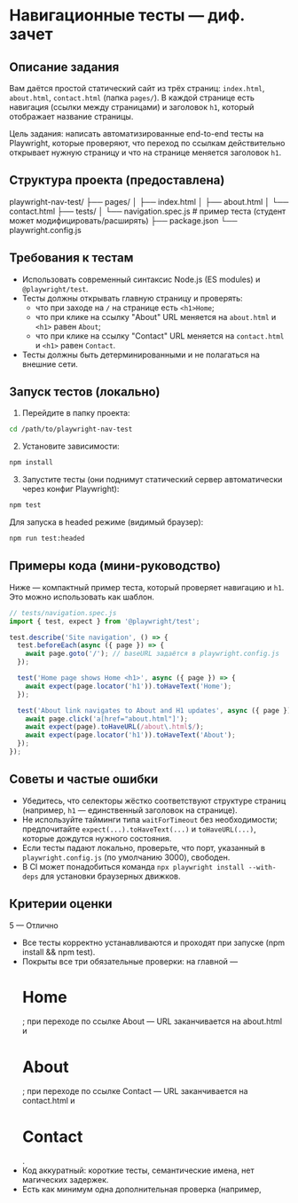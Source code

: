 # Навигационные тесты — диф. зачет

Описание задания
------------------
Вам даётся простой статический сайт из трёх страниц: `index.html`, `about.html`, `contact.html` (папка `pages/`). В каждой странице есть навигация (ссылки между страницами) и заголовок `h1`, который отображает название страницы.

Цель задания: написать автоматизированные end-to-end тесты на Playwright, которые проверяют, что переход по ссылкам действительно открывает нужную страницу и что на странице меняется заголовок `h1`.

Структура проекта (предоставлена)
--------------------------------
playwright-nav-test/
├── pages/
│   ├── index.html
│   ├── about.html
│   └── contact.html
├── tests/
│   └── navigation.spec.js   # пример теста (студент может модифицировать/расширять)
├── package.json
└── playwright.config.js

Требования к тестам
--------------------
- Использовать современный синтаксис Node.js (ES modules) и `@playwright/test`.
- Тесты должны открывать главную страницу и проверять:
  - что при заходе на `/` на странице есть `<h1>Home`;
  - что при клике на ссылку "About" URL меняется на `about.html` и `<h1>` равен `About`;
  - что при клике на ссылку "Contact" URL меняется на `contact.html` и `<h1>` равен `Contact`.
- Тесты должны быть детерминированными и не полагаться на внешние сети.

Запуск тестов (локально)
------------------------
1. Перейдите в папку проекта:

```bash
cd /path/to/playwright-nav-test
```

2. Установите зависимости:

```bash
npm install
```

3. Запустите тесты (они поднимут статический сервер автоматически через конфиг Playwright):

```bash
npm test
```

Для запуска в headed режиме (видимый браузер):

```bash
npm run test:headed
```

Примеры кода (мини-руководство)
-------------------------------
Ниже — компактный пример теста, который проверяет навигацию и `h1`. Это можно использовать как шаблон.

```js
// tests/navigation.spec.js
import { test, expect } from '@playwright/test';

test.describe('Site navigation', () => {
  test.beforeEach(async ({ page }) => {
    await page.goto('/'); // baseURL задаётся в playwright.config.js
  });

  test('Home page shows Home <h1>', async ({ page }) => {
    await expect(page.locator('h1')).toHaveText('Home');
  });

  test('About link navigates to About and H1 updates', async ({ page }) => {
    await page.click('a[href="about.html"]');
    await expect(page).toHaveURL(/about\.html$/);
    await expect(page.locator('h1')).toHaveText('About');
  });
});
```

Советы и частые ошибки
-----------------------
- Убедитесь, что селекторы жёстко соответствуют структуре страниц (например, `h1` — единственный заголовок на странице).
- Не используйте тайминги типа `waitForTimeout` без необходимости; предпочитайте `expect(...).toHaveText(...)` и `toHaveURL(...)`, которые дождутся нужного состояния.
- Если тесты падают локально, проверьте, что порт, указанный в `playwright.config.js` (по умолчанию 3000), свободен.
- В CI может понадобиться команда `npx playwright install --with-deps` для установки браузерных движков.


Критерии оценки
---------------------------

5 — Отлично
- Все тесты корректно устанавливаются и проходят при запуске (npm install && npm test).
- Покрыты все три обязательные проверки: на главной — <h1>Home</h1>; при переходе по ссылке About — URL заканчивается на about.html и <h1>About</h1>; при переходе по ссылке Contact — URL заканчивается на contact.html и <h1>Contact</h1>.
- Код аккуратный: короткие тесты, семантические имена, нет магических задержек.
- Есть как минимум одна дополнительная проверка (например, <title>, активный пункт навигации или базовая a11y-проверка).

4 — Хорошо
- Все обязательные тесты запускаются и проходят; покрыты все три обязательные проверки.
- Небольшие замечания по стилю кода или отсутствуют дополнительные проверки.

3 — Удовлетворительно
- Тесты запускаются и проходят, но покрыты только 2 из 3 обязательных проверок.
- Код читаемый, но есть заметные недочёты (например, неидеальные селекторы).

2 — Плохо
- Тесты запускаются, но проверяется только 1 из 3 обязательных случаев или наблюдаются нестабильности.
- Присутствуют магические таймауты или ненадёжные ожидания.

1 — Неудовлетворительно
- Тесты не запускаются или большинство проверок отсутствуют/падают.

Примечание: дополнительные проверки не обязательны, но повышают шанс получить 5 — если всё остальное выполнено, дополнительная полезная проверка поможет отличить 5 от 4.


Удачи!
